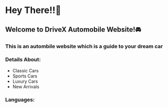 <h1>Hey There!!🌝</h1>
<h2>Welcome to DriveX Automobile Website!🚘</h2>
<h3>This is an autombile website which is a guide to your dream car</h3>

<h3>Details About:</h3>
<ul>
  <li>Classic Cars</li>
  <li>Sports Cars</li>
  <li>Luxury Cars</li>
  <li>New Arrivals</li>
</ul>

<h3>Languages:</h3>
